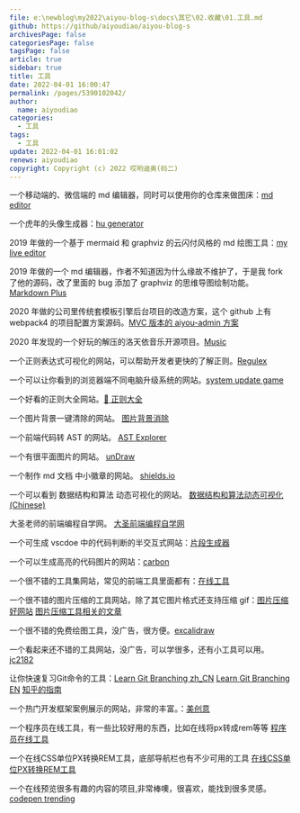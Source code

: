 ```yaml
---
file: e:\newblog\my2022\aiyou-blog-s\docs\其它\02.收藏\01.工具.md
github: https://github/aiyoudiao/aiyou-blog-s
archivesPage: false
categoriesPage: false
tagsPage: false
article: true
sidebar: true
title: 工具
date: 2022-04-01 16:00:47
permalink: /pages/5390102042/
author:
  name: aiyoudiao
categories:
  - 工具
tags:
  - 工具
update: 2022-04-01 16:01:02
renews: aiyoudiao
copyright: Copyright (c) 2022 哎哟迪奥(码二)
---
```


一个移动端的、微信端的 md 编辑器，同时可以使用你的仓库来做图床：[md editor](https://aiyoudiao.gitee.io/md/)

一个虎年的头像生成器：[hu generator](https://aiyoudiao.gitee.io/hu/)

2019 年做的一个基于 mermaid 和 graphviz 的云闪付风格的 md 绘图工具：[my live editor](http://www.hao6.website:999/)

2019 年做的一个 md 编辑器，作者不知道因为什么缘故不维护了，于是我 fork 了他的源码，改了里面的 bug 添加了 graphviz 的思维导图绘制功能。[Markdown Plus](http://www.hao6.website:1000/)

2020 年做的公司里传统套模板引擎后台项目的改造方案，这个 github 上有 webpack4 的项目配置方案源码。[MVC 版本的 aiyou-admin 方案](http://www.hao6.website:2000/)

2020 年发现的一个好玩的解压的洛天依音乐开源项目。[Music](http://www.hao6.website:1314/)

一个正则表达式可视化的网站，可以帮助开发者更快的了解正则。[Regulex](<https://jex.im/regulex/#!flags=&re=%5E(a%7Cb)*%3F%24>)

一个可以让你看到的浏览器端不同电脑升级系统的网站。[system update game](https://fakeupdate.net/)

一个好看的正则大全网站。[🦕 正则大全](https://any86.github.io/any-rule/)

一个图片背景一键清除的网站。 [图片背景消除](https://www.remove.bg/zh)

一个前端代码转 AST 的网站。 [AST Explorer](https://astexplorer.net/)

一个有很平面图片的网站。 [unDraw](https://undraw.co/illustrations)

一个制作 md 文档 中小徽章的网站。 [shields.io](https://shields.io/category/coverage)

一个可以看到 数据结构和算法 动态可视化的网站。 [数据结构和算法动态可视化 (Chinese)](https://visualgo.net/zh)

大圣老师的前端编程自学网。 [大圣前端编程自学网](https://shengxinjing.cn/fe/browser.html#%E6%8A%80%E6%9C%AF%E6%96%87%E6%A1%A3)

一个可生成 vscdoe 中的代码判断的半交互式网站：[片段生成器](https://snippet-generator.app/)

一个可以生成高亮的代码图片的网站：[carbon](https://carbon.now.sh/)

一个很不错的工具集网站，常见的前端工具里面都有：[在线工具](https://tool.lu/)

一个很不错的图片压缩的工具网站，除了其它图片格式还支持压缩 gif：[图片压缩好网站](https://ezgif.com/optimize/ezgif-1-8713973454.gif) [图片压缩工具相关的文章](https://www.bilibili.com/read/cv16326458/)

一个很不错的免费绘图工具，没广告，很方便。[excalidraw](https://excalidraw.com/)

一个看起来还不错的工具网站，没广告，可以学很多，还有小工具可以用。[jc2182](https://www.jc2182.com/toollist.html)  

让你快速复习Git命令的工具：[Learn Git Branching zh_CN](https://learngitbranching.js.org/?locale=zh_CN)  [Learn Git Branching EN](https://learngitbranching.js.org/)  [知乎的指南](https://zhuanlan.zhihu.com/p/518019338)  

一个热门开发框架案例展示的网站，非常的丰富。：[美创意](https://madewith.cn/)

一个程序员在线工具，有一些比较好用的东西，比如在线将px转成rem等等 [程序员在线工具](http://www.ofmonkey.com/front/rem)  

一个在线CSS单位PX转换REM工具，底部导航栏也有不少可用的工具 [在线CSS单位PX转换REM工具](http://px2rem.kw360.net/)

一个在线预览很多有趣的内容的项目,非常棒噢，很喜欢，能找到很多灵感。 [codepen trending](https://codepen.io/trending)
